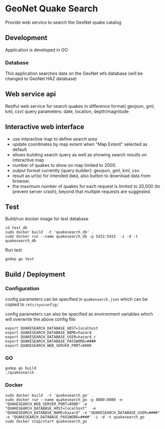 # GeoNet Quake Search

Provide web service to search the GeoNet quake catalog

## Development
Application is developed in GO

### Database
This application searches data on the GeoNet wfs database (will be changed to GeoNet HAZ database)

## Web service api

Restful web service for search quakes in difference format( geojson, gml, kml, csv)
query parameters: date, location, depth/magnitude

## Interactive web interface
* use interactive map to define search area
* update coordinates by map extent when "Map Extent" selected as default
* allows building search query as well as showing search results on interactive map
* number of quakes to show on map limited to 2000.
* output format currently (query builder): geojson, gml, kml, csv.
* result as url(s) for intended data, also button to download data from browser.
* the maximum number of quakes for each request is limited to 20,000 (to prevent server crash), beyond that multiple requests are suggested.

## Test

Build/run docker image for test database

```
cd test_db
sudo docker build  -t 'quakesearch_db' .
sudo docker run --name quakesearch_db -p 5432:5432  -i -d -t quakesearch_db
```

Run test
```
godep go test
```

## Build / Deployment


### Configuration
config parameters can be specified in ```quakesearch.json```  which can be copied to ```/etc/sysconfig/ ```

config parameters can also be specified as environment variables which will overwrite the above config file:
```
export QUAKESEARCH_DATABASE_HOST=localhost
export QUAKESEARCH_DATABASE_NAME=hazard
export QUAKESEARCH_DATABASE_USER=hazard_r
export QUAKESEARCH_DATABASE_PASSWORD=####
export QUAKESEARCH_WEB_SERVER_PORT=8080
```

### GO
```
godep go build
./quakesearch
```

### Docker
```
sudo docker build  -t 'quakesearch_go' .
sudo docker run --name quakesearch_go -p 8080:8080 -e "QUAKESEARCH_WEB_SERVER_PORT=8080" -e "QUAKESEARCH_DATABASE_HOST=localhost"  -e "QUAKESEARCH_DATABASE_NAME=hazard" -e "QUAKESEARCH_DATABASE_USER=####" -e "QUAKESEARCH_DATABASE_PASSWORD=####" -i -d -t quakesearch_go
sudo docker stop/start quakesearch_go
```

